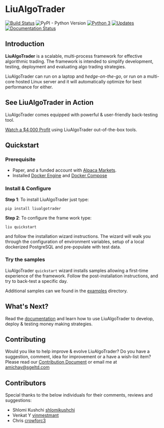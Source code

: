 # LiuAlgoTrader
[![Build Status](https://travis-ci.org/amor71/LiuAlgoTrader.svg?branch=master)](https://travis-ci.org/amor71/LiuAlgoTrader)
![PyPI - Python Version](https://img.shields.io/pypi/pyversions/liualgotrader)
[![Python 3](https://pyup.io/repos/github/amor71/LiuAlgoTrader/python-3-shield.svg)](https://pyup.io/repos/github/amor71/LiuAlgoTrader/)
[![Updates](https://pyup.io/repos/github/amor71/LiuAlgoTrader/shield.svg)](https://pyup.io/repos/github/amor71/LiuAlgoTrader/)
[![Documentation Status](https://readthedocs.org/projects/liualgotrader/badge/?version=latest)](https://liualgotrader.readthedocs.io/en/latest/?badge=latest)

## Introduction

**LiuAlgoTrader** is a scalable, multi-process framework
for effective algorithmic trading. The framework is
intended to simplify development, testing,
deployment and evaluating algo trading strategies.

LiuAlgoTrader can run on a laptop and 
*hedge-on-the-go*, or run on a multi-core hosted Linux server 
and it will automatically optimize for best performance for either. 

## See LiuAlgoTrader in Action

LiuAlgoTrader comes equipped with powerful & user-friendly back-testing tool. 

[Watch a $4,000 Profit](https://youtu.be/rVwFCbHsbIY) using LiuAlgoTrader out-of-the-box tools.


## Quickstart

### Prerequisite

- Paper, and a funded account with [Alpaca Markets](https://alpaca.markets/docs/about-us/).
- Installed [Docker Engine](https://docs.docker.com/engine/install/) and [Docker Compose](https://docs.docker.com/compose/install/)
### Install & Configure

**Step 1**: 
To install LiuAlgoTrader just type: 

`pip install liualgotrader`
 
**Step 2**: To configure the frame work type:

`liu quickstart` 

and follow the installation wizard instructions. The wizard will walk you
through the configuration of environment variables, setup of a local 
dockerized PostgreSQL and pre-populate with test data. 
 

### Try the samples

LiuAlgoTrader `quickstart` wizard installs samples allowing a first-time experience of the framework. Follow the post-installation instructions, and try to back-test a specific day.   

Additional samples can we found in the [examples](examples) directory. 

## What's Next?

Read the [documentation](https://liualgotrader.readthedocs.io/en/latest/) and learn how to use LiuAlgoTrader to develop, deploy & testing money making strategies.


## Contributing

Would you like to help improve & evolve LiuAlgoTrader? 
Do you have a suggestion, comment, idea for improvement or 
a have a wish-list item? Please read our
[Contribution Document](https://github.com/amor71/LiuAlgoTrader/blob/master/CONTRIBUTING.md) or 
email me at  amichay@sgeltd.com

## Contributors

Special thanks to the below individuals for their comments, reviews and suggestions:

- Shlomi Kushchi [shlomikushchi](https://github.com/shlomikushchi)
- Venkat Y [vinmestmant](https://github.com/vinmestmant)
- Chris [crowforc3](https://github.com/crawforc3)







